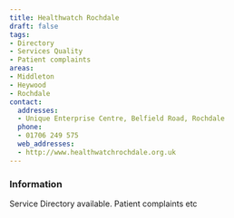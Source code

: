 ```yaml
---
title: Healthwatch Rochdale
draft: false
tags:
- Directory
- Services Quality
- Patient complaints
areas:
- Middleton
- Heywood
- Rochdale
contact:
  addresses:
  - Unique Enterprise Centre, Belfield Road, Rochdale
  phone:
  - 01706 249 575
  web_addresses:
  - http://www.healthwatchrochdale.org.uk
---
```


### Information
Service Directory available.
Patient complaints etc
